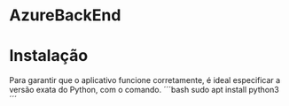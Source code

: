 # AzureBackEnd






# Instalação
   Para garantir que o aplicativo funcione corretamente, é ideal especificar a versão exata do Python, com o comando.
   ´´´bash
      sudo apt install python3 
   ´´´
   
